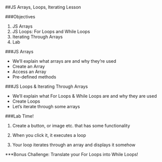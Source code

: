 
##JS Arrays, Loops, Iterating Lesson


###Objectives


  1. JS Arrays
  2. JS Loops: For Loops and While Loops
  3. Iterating Through Arrays
  4. Lab


###JS Arrays


   * We’ll explain what arrays are and why they’re used
   * Create an Array
   * Access an Array
   * Pre-defined methods



###JS Loops & Iterating Through Arrays


   * We’ll explain what For Loops & While Loops are and why they are used
   * Create Loops
   * Let’s iterate through some arrays



###Lab Time!


  1. Create a button, or image etc. that has some functionality

  2. When you click it, it executes a loop

  3. Your loop iterates through an array and displays it somehow

***Bonus Challenge: Translate your For Loops into While Loops!

